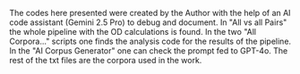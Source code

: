 The codes here presented were created by the Author with the help of an AI code assistant (Gemini 2.5 Pro) to debug and document. In "All vs all Pairs" the whole pipeline with the OD calculations is found. In the two "All Corpora..." scripts one finds the analysis code for the results of the pipeline. In the "AI Corpus Generator" one can check the prompt fed to GPT-4o. The rest of the txt files are the corpora used in the work.
